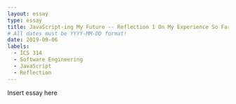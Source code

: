 ```yaml
---
layout: essay
type: essay
title: JavaScript-ing My Future -- Reflection 1 On My Experience So Far In ICS 314
# All dates must be YYYY-MM-DD format!
date: 2019-09-06
labels:
  - ICS 314
  - Software Engineering
  - JavaScript
  - Reflection
---
```

Insert essay here

